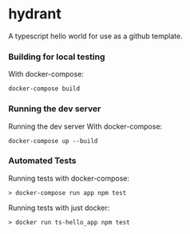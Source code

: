 # hydrant

A typescript hello world for use as a github template.


### Building for local testing

With docker-compose:
```
docker-compose build
```

### Running the dev server

Running the dev server With docker-compose:
```
docker-compose up --build
```

### Automated Tests

Running tests with docker-compose:
```
> docker-compose run app npm test
```

Running tests with just docker:
```
> docker run ts-hello_app npm test
```
